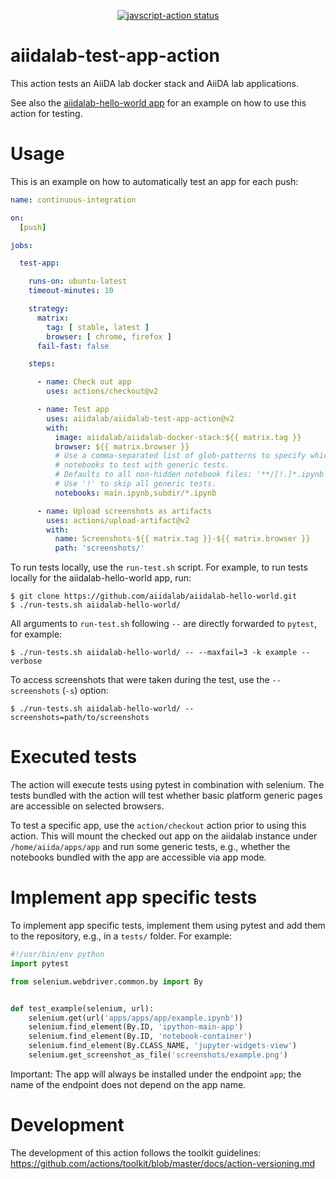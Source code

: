 <p align="center">
  <a href="https://github.com/actions/javascript-action/actions"><img alt="javscript-action status" src="https://github.com/actions/javascript-action/workflows/units-test/badge.svg"></a>
</p>

# aiidalab-test-app-action

This action tests an AiiDA lab docker stack and AiiDA lab applications.

See also the [aiidalab-hello-world app](https://github.com/aiidalab/aiidalab-hello-world) for an example on how to use this action for testing.

# Usage

This is an example on how to automatically test an app for each push:

<!-- start usage -->
```yaml
name: continuous-integration

on:
  [push]

jobs:

  test-app:

    runs-on: ubuntu-latest
    timeout-minutes: 10

    strategy:
      matrix:
        tag: [ stable, latest ]
        browser: [ chrome, firefox ]
      fail-fast: false

    steps:

      - name: Check out app
        uses: actions/checkout@v2

      - name: Test app
        uses: aiidalab/aiidalab-test-app-action@v2
        with:
          image: aiidalab/aiidalab-docker-stack:${{ matrix.tag }}
          browser: ${{ matrix.browser }}
          # Use a comma-separated list of glob-patterns to specify which
          # notebooks to test with generic tests.
          # Defaults to all non-hidden notebook files: '**/[!.]*.ipynb'
          # Use '!' to skip all generic tests.
          notebooks: main.ipynb,subdir/*.ipynb

      - name: Upload screenshots as artifacts
        uses: actions/upload-artifact@v2
        with:
          name: Screenshots-${{ matrix.tag }}-${{ matrix.browser }}
          path: 'screenshots/'
```
<!-- end usage -->

To run tests locally, use the `run-test.sh` script.
For example, to run tests locally for the aiidalab-hello-world app, run:

```console
$ git clone https://github.com/aiidalab/aiidalab-hello-world.git
$ ./run-tests.sh aiidalab-hello-world/
```
All arguments to ``run-test.sh`` following ``--`` are directly forwarded to ``pytest``, for example:
```console
$ ./run-tests.sh aiidalab-hello-world/ -- --maxfail=3 -k example --verbose
```

To access screenshots that were taken during the test, use the ``--screenshots`` (``-s``) option:
```console
$ ./run-tests.sh aiidalab-hello-world/ --screenshots=path/to/screenshots
```

# Executed tests

The action will execute tests using pytest in combination with selenium.
The tests bundled with the action will test whether basic platform generic pages are accessible on selected browsers.

To test a specific app, use the `action/checkout` action prior to using this action.
This will mount the checked out app on the aiidalab instance under `/home/aiida/apps/app` and run some generic tests, e.g., whether the notebooks bundled with the app are accessible via app mode.

# Implement app specific tests

To implement app specific tests, implement them using pytest and add them to the repository, e.g., in a `tests/` folder.
For example:
```python
#!/usr/bin/env python
import pytest

from selenium.webdriver.common.by import By


def test_example(selenium, url):
    selenium.get(url('apps/apps/app/example.ipynb'))
    selenium.find_element(By.ID, 'ipython-main-app')
    selenium.find_element(By.ID, 'notebook-container')
    selenium.find_element(By.CLASS_NAME, 'jupyter-widgets-view')
    selenium.get_screenshot_as_file('screenshots/example.png')
```

Important: The app will always be installed under the endpoint `app`; the name of the endpoint does not depend on the app name.

# Development

The development of this action follows the toolkit guidelines: https://github.com/actions/toolkit/blob/master/docs/action-versioning.md
